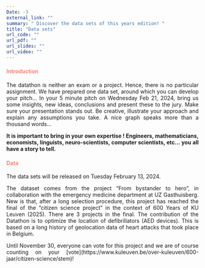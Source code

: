 ```yaml
---
Date: -3
external_link: ""
summary: " Discover the data sets of this years edition! "
title: "Data sets"
url_code: ""
url_pdf: ""
url_slides: ""
url_video: ""
---
```


<h4 style="color: #F88379">Introduction </h4>	


<p style='text-align: justify;'>
The datathon is neither an exam or a project. Hence, there is no particular assignment. We have prepared one data set, around which you can develop your pitch... In your 5 minute pitch on Wednesday Feb 21, 2024, bring us some insights, new ideas, conclusions and present these to the jury. Make sure your presentation stands out. Be creative, illustrate your approach and explain any assumptions you take. A nice graph speaks more than a thousand words…  </p>

<p style='text-align: justify;'> <strong> It is important to bring in your own expertise ! Engineers, mathematicians, economists, linguists, neuro-scientists, computer scientists, etc... you all have a story to tell. </strong> </p>

<h4 style="color: #F88379">Data </h4>

<p style='text-align: justify;'> The data sets will be released on Tuesday February 13, 2024. </p>

<p style='text-align: justify;'>The dataset comes from the project “From bystander to hero”, in collaboration with the emergency medicine department at UZ Gasthuisberg. New is that, after a long selection procedure, this project has reached the final of the “citizen science project” in the context of 600 Years of KU Leuven (2025). There are 3 projects in the final. The contribution of the Datathon is to optimize the location of defibrillators (AED devices). This is based on a long history of geolocation data of heart attacks that took place in Belgium. </p>

<p style='text-align: justify;'> Until November 30, everyone can vote for this project and we are of course counting on your [vote](https://www.kuleuven.be/over-kuleuven/600-jaar/citizen-science/stem)!